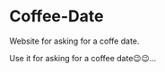 # Coffee-Date

<p>Website for asking for a coffe date.</p>
<p>Use it for asking for a coffee date😉😉...</p>
